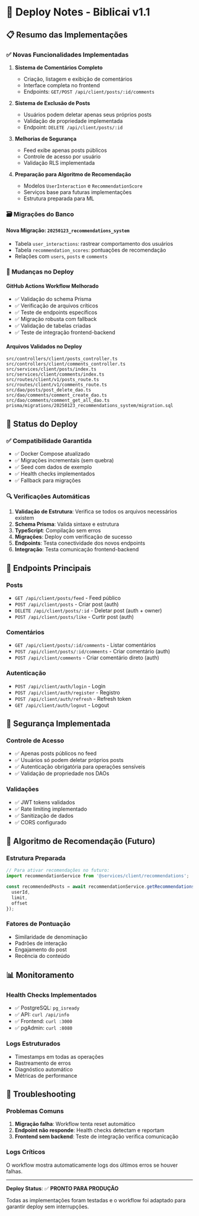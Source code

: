 # 🚀 Deploy Notes - Biblicai v1.1

## 📋 Resumo das Implementações

### ✅ Novas Funcionalidades Implementadas

1. **Sistema de Comentários Completo**
   - Criação, listagem e exibição de comentários
   - Interface completa no frontend
   - Endpoints: `GET/POST /api/client/posts/:id/comments`

2. **Sistema de Exclusão de Posts**
   - Usuários podem deletar apenas seus próprios posts
   - Validação de propriedade implementada
   - Endpoint: `DELETE /api/client/posts/:id`

3. **Melhorias de Segurança**
   - Feed exibe apenas posts públicos
   - Controle de acesso por usuário
   - Validação RLS implementada

4. **Preparação para Algoritmo de Recomendação**
   - Modelos `UserInteraction` e `RecommendationScore`
   - Serviços base para futuras implementações
   - Estrutura preparada para ML

### 🗃️ Migrações do Banco

#### Nova Migração: `20250123_recommendations_system`
- Tabela `user_interactions`: rastrear comportamento dos usuários
- Tabela `recommendation_scores`: pontuações de recomendação
- Relações com `users`, `posts` e `comments`

### 🔧 Mudanças no Deploy

#### GitHub Actions Workflow Melhorado
- ✅ Validação do schema Prisma
- ✅ Verificação de arquivos críticos
- ✅ Teste de endpoints específicos
- ✅ Migração robusta com fallback
- ✅ Validação de tabelas criadas
- ✅ Teste de integração frontend-backend

#### Arquivos Validados no Deploy
```
src/controllers/client/posts_controller.ts
src/controllers/client/comments_controller.ts
src/services/client/posts/index.ts
src/services/client/comments/index.ts
src/routes/client/v1/posts_route.ts
src/routes/client/v1/comments_route.ts
src/dao/posts/post_delete_dao.ts
src/dao/comments/comment_create_dao.ts
src/dao/comments/comment_get_all_dao.ts
prisma/migrations/20250123_recommendations_system/migration.sql
```

## 🚦 Status do Deploy

### ✅ Compatibilidade Garantida
- ✅ Docker Compose atualizado
- ✅ Migrações incrementais (sem quebra)
- ✅ Seed com dados de exemplo
- ✅ Health checks implementados
- ✅ Fallback para migrações

### 🔍 Verificações Automáticas
1. **Validação de Estrutura**: Verifica se todos os arquivos necessários existem
2. **Schema Prisma**: Valida sintaxe e estrutura
3. **TypeScript**: Compilação sem erros
4. **Migrações**: Deploy com verificação de sucesso
5. **Endpoints**: Testa conectividade dos novos endpoints
6. **Integração**: Testa comunicação frontend-backend

## 🎯 Endpoints Principais

### Posts
- `GET /api/client/posts/feed` - Feed público
- `POST /api/client/posts` - Criar post (auth)
- `DELETE /api/client/posts/:id` - Deletar post (auth + owner)
- `POST /api/client/posts/like` - Curtir post (auth)

### Comentários
- `GET /api/client/posts/:id/comments` - Listar comentários
- `POST /api/client/posts/:id/comments` - Criar comentário (auth)
- `POST /api/client/comments` - Criar comentário direto (auth)

### Autenticação
- `POST /api/client/auth/login` - Login
- `POST /api/client/auth/register` - Registro
- `POST /api/client/auth/refresh` - Refresh token
- `GET /api/client/auth/logout` - Logout

## 🔐 Segurança Implementada

### Controle de Acesso
- ✅ Apenas posts públicos no feed
- ✅ Usuários só podem deletar próprios posts
- ✅ Autenticação obrigatória para operações sensíveis
- ✅ Validação de propriedade nos DAOs

### Validações
- ✅ JWT tokens validados
- ✅ Rate limiting implementado
- ✅ Sanitização de dados
- ✅ CORS configurado

## 🔄 Algoritmo de Recomendação (Futuro)

### Estrutura Preparada
```typescript
// Para ativar recomendações no futuro:
import recommendationService from '@services/client/recommendations';

const recommendedPosts = await recommendationService.getRecommendations({
  userId,
  limit,
  offset
});
```

### Fatores de Pontuação
- Similaridade de denominação
- Padrões de interação
- Engajamento do post
- Recência do conteúdo

## 📊 Monitoramento

### Health Checks Implementados
- ✅ PostgreSQL: `pg_isready`
- ✅ API: `curl /api/info`
- ✅ Frontend: `curl :3000`
- ✅ pgAdmin: `curl :8080`

### Logs Estruturados
- Timestamps em todas as operações
- Rastreamento de erros
- Diagnóstico automático
- Métricas de performance

## 🚨 Troubleshooting

### Problemas Comuns
1. **Migração falha**: Workflow tenta reset automático
2. **Endpoint não responde**: Health checks detectam e reportam
3. **Frontend sem backend**: Teste de integração verifica comunicação

### Logs Críticos
O workflow mostra automaticamente logs dos últimos erros se houver falhas.

---

**Deploy Status**: ✅ **PRONTO PARA PRODUÇÃO**

Todas as implementações foram testadas e o workflow foi adaptado para garantir deploy sem interrupções.